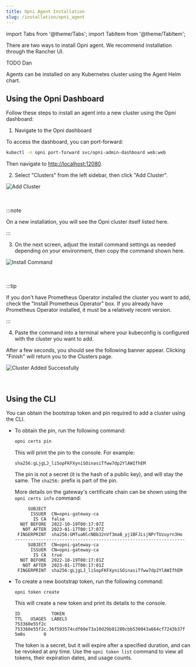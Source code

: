 ```yaml
---
title: Opni Agent Installation
slug: /installation/opni_agent
---
```

import Tabs from '@theme/Tabs';
import TabItem from '@theme/TabItem';

There are two ways to install Opni agent. We recommend installation through the Rancher UI.

<Tabs>
<TabItem value="rancher" label="Installation using Rancher UI" default>
TODO Dan
</TabItem>
<TabItem value="helm" label="Installation using Helm">

Agents can be installed on any Kubernetes cluster using the Agent Helm chart.

## Using the Opni Dashboard

Follow these steps to install an agent into a new cluster using the Opni dashboard:

1. Navigate to the Opni dashboard

  To access the dashboard, you can port-forward:

  ```bash
  kubectl -n opni port-forward svc/opni-admin-dashboard web:web
  ```
  Then navigate to [http://localhost:12080](http://localhost:12080).


2. Select "Clusters" from the left sidebar, then click "Add Cluster".

  <div className="image-border">
    <img
      src={require('/img/installation/add-cluster.png').default} 
      alt="Add Cluster"
    />
  </div>

  <br />
  <br />

  :::note

  On a new installation, you will see the Opni cluster itself listed here.

  :::

3. On the next screen, adjust the install command settings as needed depending on your environment, then copy the command shown here.

  <div className="image-border">
    <img
      src={require('/img/installation/install-command.png').default} 
      alt="Install Command"
    />
  </div>

  
  <br />
  <br />

  :::tip

  If you don't have Prometheus Operator installed the cluster you want to add, check the "Install Prometheus Operator" box. If you already have Prometheus Operator installed, it must be a relatively recent version.

  :::

4. Paste the command into a terminal where your kubeconfig is configured with the cluster you want to add.

  After a few seconds, you should see the following banner appear. Clicking "Finish" will return you to the Clusters page.

  <div className="image-border">
    <img
      src={require('/img/installation/install-success.png').default} 
      alt="Cluster Added Successfully"
    />
  </div>

  <br />
  <br />

## Using the CLI

You can obtain the bootstrap token and pin required to add a cluster using the CLI.

- To obtain the pin, run the following command:

  ```bash
  opni certs pin
  ```

  This will print the pin to the console. For example:

  ```
  sha256:gLjgLJ_liSopFKFXyniSOinasiTfww7dp2YlAWIfhEM 
  ```

  The pin is not a secret (it is the hash of a public key), and will stay the same. The `sha256:` prefix is part of the pin.

  More details on the gateway's certificate chain can be shown using the `opni certs info` command:

  ```
       SUBJECT                                                     
        ISSUER  CN=opni-gateway-ca                                 
         IS CA  false                                              
    NOT BEFORE  2022-10-19T00:17:07Z                               
     NOT AFTER  2023-01-17T00:17:07Z                               
   FINGERPRINT  sha256:GMTuaNlcNBb32nVf3maB_yj1BFJLsjNPrTUzuyrn3Ho 
  -----------------------------------------------------------------
       SUBJECT  CN=opni-gateway-ca                                 
        ISSUER  CN=opni-gateway-ca                                 
         IS CA  true                                               
    NOT BEFORE  2022-10-19T00:17:01Z                               
     NOT AFTER  2023-01-17T00:17:01Z                               
   FINGERPRINT  sha256:gLjgLJ_liSopFKFXyniSOinasiTfww7dp2YlAWIfhEM 
  ```

- To create a new bootstrap token, run the following command:

  ```
  opni token create
  ```

  This will create a new token and print its details to the console. 

  ```
  ID            TOKEN                                                              TTL   USAGES  LABELS 
  753360e55f2c  753360e55f2c.36f593574cdf60e73a10d29b81280cbb530043a664cf7243b37f  5m0s       0         
  ```
  
  The token is a secret, but it will expire after a specified duration, and can be revoked at any time. Use the `opni token list` command to view all tokens, their expiration dates, and usage counts.

</TabItem>
</Tabs>